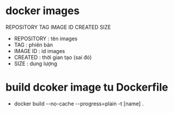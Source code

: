 # docker images
REPOSITORY   TAG       IMAGE ID   CREATED   SIZE

- REPOSITORY : tên images
- TAG : phiên bản
- IMAGE ID : id images
- CREATED : thời gian tạo (sai đó)
- SIZE : dung lượng

# build dcoker image tu Dockerfile
- docker build --no-cache --progress=plain -t [name] .